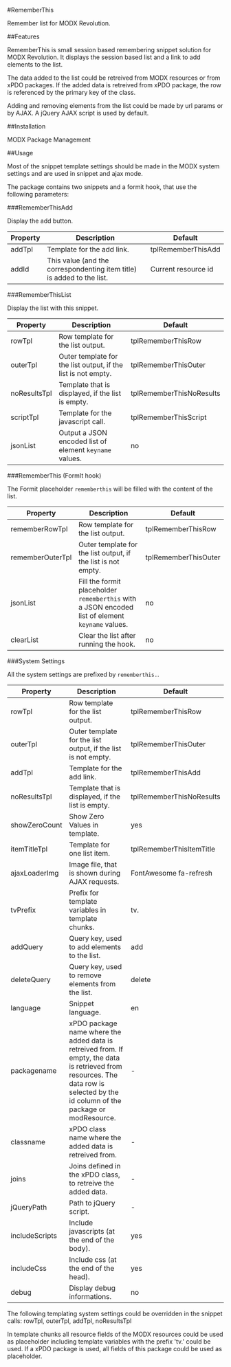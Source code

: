 #RememberThis

Remember list for MODX Revolution.

##Features

RememberThis is small session based remembering snippet solution for MODX 
Revolution. It displays the session based list and a link to add elements to
the list.

The data added to the list could be retreived from MODX resources or from xPDO 
packages. If the added data is retreived from xPDO package, the row is 
referenced by the primary key of the class.

Adding and removing elements from the list could be made by url params or by 
AJAX. A jQuery AJAX script is used by default.

##Installation

MODX Package Management

##Usage

Most of the snippet template settings should be made in the MODX system settings
and are used in snippet and ajax mode.

The package contains two snippets and a formit hook, that use the following
parameters:

###RememberThisAdd

Display the add button.

Property | Description | Default
-------- | ----------- | -------
addTpl | Template for the add link. | tplRememberThisAdd
addId | This value (and the correspondenting item title) is added to the list. | Current resource id

###RememberThisList

Display the list with this snippet.

Property | Description | Default
-------- | ----------- | -------
rowTpl | Row template for the list output. | tplRememberThisRow
outerTpl | Outer template for the list output, if the list is not empty. | tplRememberThisOuter
noResultsTpl | Template that is displayed, if the list is empty. | tplRememberThisNoResults
scriptTpl | Template for the javascript call. | tplRememberThisScript
jsonList | Output a JSON encoded list of element `keyname` values. | no 

###RememberThis (FormIt hook)

The Formit placeholder `rememberthis` will be filled with the content of the list.

Property | Description | Default
-------- | ----------- | -------
rememberRowTpl | Row template for the list output. | tplRememberThisRow
rememberOuterTpl | Outer template for the list output, if the list is not empty. | tplRememberThisOuter
jsonList | Fill the formit placeholder `rememberthis` with a JSON encoded list of element `keyname` values. | no 
clearList | Clear the list after running the hook. | no

###System Settings

All the system settings are prefixed by `rememberthis.`.

Property | Description | Default
---- | ----------- | -------
rowTpl | Row template for the list output. | tplRememberThisRow
outerTpl | Outer template for the list output, if the list is not empty. | tplRememberThisOuter
addTpl | Template for the add link. | tplRememberThisAdd
noResultsTpl | Template that is displayed, if the list is empty. | tplRememberThisNoResults
showZeroCount | Show Zero Values in template. | yes
itemTitleTpl | Template for one list item. | tplRememberThisItemTitle
ajaxLoaderImg | Image file, that is shown during AJAX requests. | FontAwesome fa-refresh
tvPrefix | Prefix for template variables in template chunks. | tv.
addQuery | Query key, used to add elements to the list. | add
deleteQuery | Query key, used to remove elements from the list. | delete
language | Snippet language. | en
packagename | xPDO package name where the added data is retreived from. If empty, the data is retrieved from resources. The data row is selected by the id column of the package or modResource. | -
classname | xPDO class name where the added data is retreived from. | -
joins | Joins defined in the xPDO class, to retreive the added data. | -
jQueryPath | Path to jQuery script. | -
includeScripts | Include javascripts (at the end of the body). | yes
includeCss | Include css (at the end of the head). | yes
debug | Display debug informations. | no

The following templating system settings could be overridden in the snippet calls:
rowTpl, outerTpl, addTpl, noResultsTpl

In template chunks all resource fields of the MODX resources could be used as
placeholder including template variables with the prefix 'tv.' could be used. 
If a xPDO package is used, all fields of this package could be used as
placeholder.
